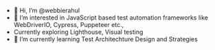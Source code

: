 - 👋 Hi, I’m @webbierahul
- 👀 I’m interested in JavaScript based test automation frameworks like WebDriverIO, Cypress, Puppeteer etc.,
- Currently exploring Lighthouse, Visual testing
- 🌱 I’m currently learning Test Architechture Design and Strategies 

<!---
webbierahul/webbierahul is a ✨ special ✨ repository because its `README.md` (this file) appears on your GitHub profile.
You can click the Preview link to take a look at your changes.
--->
